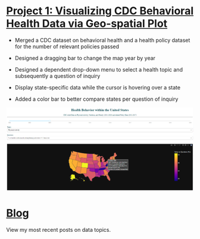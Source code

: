 # [Project 1: Visualizing CDC Behavioral Health Data via Geo-spatial Plot](https://github.com/GoldEXPerience0/CDC_BehaviorPolicy_GeoPlot/blob/main/CDC%20Health%20Behavior%20Geo.ipynb)  

* Merged a CDC dataset on behavioral health and a health policy dataset for the number of relevant policies passed

* Designed a dragging bar to change the map year by year

* Designed a dependent drop-down menu to select a health topic and subsequently a question of inquiry 

* Display state-specific data while the cursor is hovering over a state 

* Added a color bar to better compare states per question of inquiry

![](/images/CDCmap.png)

# [Blog](https://kenudata.blogspot.com/)
View my most recent posts on data topics.
